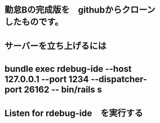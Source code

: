 # 勤怠Bの完成版を　githubからクローンしたものです。
# サーバーを立ち上げるには
# bundle exec rdebug-ide --host 127.0.0.1 --port 1234 --dispatcher-port 26162 -- bin/rails s
# Listen for rdebug-ide　を実行する 